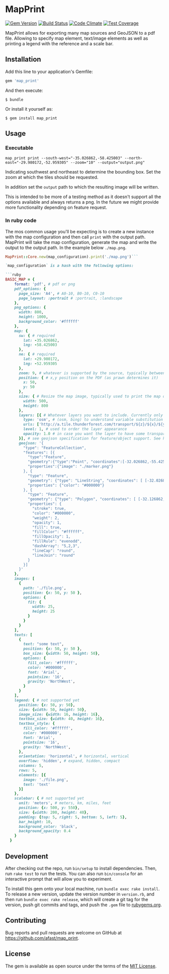 # MapPrint

[![Gem Version](https://badge.fury.io/rb/map_print.svg)](https://badge.fury.io/rb/map_print)
[![Build Status](https://travis-ci.org/afast/map_print.svg)](https://travis-ci.org/afast/map_print)
[![Code Climate](https://codeclimate.com/github/afast/map_print/badges/gpa.svg)](https://codeclimate.com/github/afast/map_print)
[![Test Coverage](https://codeclimate.com/github/afast/map_print/badges/coverage.svg)](https://codeclimate.com/github/afast/map_print/coverage)

MapPrint allows for exporting many map sources and GeoJSON to a pdf file. Allowing to specify map element, text/image elements as well as printing a legend with the reference and a scale bar.

## Installation

Add this line to your application's Gemfile:

```ruby
gem 'map_print'
```

And then execute:

    $ bundle

Or install it yourself as:

    $ gem install map_print

## Usage

### Executable 

`map_print print --south-west="-35.026862,-58.425003" --north-east="-29.980172,-52.959305" --zoom="10" --output="output.png"`

Indicating southwest and northeast to determine the bounding box. Set the zoom at which the tiles should be requested.

In addition set the `output` path to which the resulting image will be written.

This is intended to be more of a testing method as it doesn't support all the options available and always returns a png. In the future we might provide more functionality depending on feature request.

### In ruby code

The mos common usage you'll be expecting is to create a new instance with the map configuration and then call `print` with the output path. MapPrint will take the map configuration, generate the map and write the output to the output path. In the example below `./map.png`.

```ruby
MapPrint::Core.new(map_configuration).print('./map.png')```

`map_configuration` is a hash with the following options:

```ruby
BASIC_MAP = {
    format: 'pdf', # pdf or png
    pdf_options: {
      page_size: 'A4', # A0-10, B0-10, C0-10
      page_layout: :portrait # :portrait, :landscape
    },
    png_options: {
      width: 800,
      height: 1000,
      background_color: '#ffffff'
    },
    map: {
      sw: { # required
        lat: -35.026862,
        lng: -58.425003
      },
      ne: { # required
        lat: -29.980172,
        lng: -52.959305
      },
      zoom: 9, # whatever is supported by the source, typically between 1-15
      position: { # x,y position on the PDF (as prawn determines it)
        x: 50,
        y: 50
      },
      size: { # Resize the map image, typically used to print the map on pdf
        width: 500,
        height: 800
      },
      layers: [{ # Whatever layers you want to include. Currently only OSM and Bing are supported
        type: 'osm', # (osm, bing) to understand variable substitution and stitching toghether the final image
        urls: ['http://a.tile.thunderforest.com/transport/${z}/${x}/${y}.png'], # currently only one is being used, in the future it will load balance
        level: 1, # used to order the layer appearance
        opacity: 1.0 # in case you want the layer to have some transparency
      }], # see geojson specification for feature/object support. See http://leafletjs.com/reference.html#path-options for formatting options, the following attributes under properties are supported: `stroke, color, weight, opacity, fill, fillColor, fillOpacity, fillRule, dashArray, lineCap, lineJoin`
      geojson: '{
        "type": "FeatureCollection",
        "features": [{
          "type":"Feature",
          "geometry":{"type":"Point", "coordinates":[-32.026862,-55.425003]},
          "properties":{"image": "./marker.png"}
        }, {
          "type": "Feature",
          "geometry": {"type": "LineString", "coordinates": [ [-32.026862,-55.425003], [-31.026862,-55.425003], [-31.026862,-54.425003], [-32.026862,-54.425003] ] },
          "properties": {"color": "#000000"}
        }, {
          "type": "Feature",
          "geometry": {"type": "Polygon", "coordinates": [ [-32.126862,-55.825003], [-31.426862,-55.225003], [-31.326862,-54.825003], [-32.146862,-54.835003] ] },
          "properties": {
            "stroke": true,
            "color": "#000000",
            "weight": 2,
            "opacity": 1,
            "fill": true,
            "fillColor": "#ffffff",
            "fillOpacity": 1,
            "fillRule": "evenodd",
            "dashArray": "5,2,3",
            "lineCap": "round",
            "lineJoin": "round"
          }
        }]
      }'
    },
    images: [
      {
        path: './file.png',
        position: {x: 50, y: 50 },
        options: {
          fit: {
            width: 25,
            height: 25
          }
        }
      }
    ],
    texts: [
      {
        text: "some text",
        position: {x: 50, y: 50 },
        box_size: {width: 50, height: 50},
        options: {
          fill_color: '#ffffff',
          color: '#000000',
          font: 'Arial',
          pointsize: '16',
          gravity: 'NorthWest',
        }
      }
    ],
    legend: { # not supported yet
      position: {x: 50, y: 50},
      size: {width: 50, height: 50},
      image_size: {width: 16, height: 16},
      textbox_size: {width: 40, height: 16},
      textbox_style: {
        fill_color: '#ffffff',
        color: '#000000',
        font: 'Arial',
        pointsize: '16',
        gravity: 'NorthWest',
      },
      orientation: 'horizontal', # horizontal, vertical
      overflow: 'hidden', # expand, hidden, compact
      columns: 5,
      rows: 5,
      elements: [{
        image: './file.png',
        text: 'text'
      }]
    },
    scalebar: { # not supported yet
      unit: 'meters', # meters, km, miles, feet
      position: {x: 500, y: 550},
      size: {width: 200, height: 40},
      padding: {top: 5, right: 5, bottom: 5, left: 5},
      bar_height: 10,
      background_color: 'black',
      background_opacity: 0.4
    }
  }
```

## Development

After checking out the repo, run `bin/setup` to install dependencies. Then, run `rake test` to run the tests. You can also run `bin/console` for an interactive prompt that will allow you to experiment.

To install this gem onto your local machine, run `bundle exec rake install`. To release a new version, update the version number in `version.rb`, and then run `bundle exec rake release`, which will create a git tag for the version, push git commits and tags, and push the `.gem` file to [rubygems.org](https://rubygems.org).

## Contributing

Bug reports and pull requests are welcome on GitHub at https://github.com/afast/map_print.


## License

The gem is available as open source under the terms of the [MIT License](http://opensource.org/licenses/MIT).
